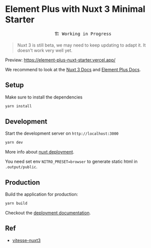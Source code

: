 # Element Plus with Nuxt 3 Minimal Starter

<pre align="center">
🏗 Working in Progress
</pre>

> Nuxt 3 is still beta, we may need to keep updating to adapt it.
> It doesn't work very well yet.

Preview: <https://element-plus-nuxt-starter.vercel.app/>

We recommend to look at the [Nuxt 3 Docs](https://v3.nuxtjs.org) and [Element Plus Docs](https://element-plus.org/).

## Setup

Make sure to install the dependencies

```bash
yarn install
```

## Development

Start the development server on `http://localhost:3000`

```bash
yarn dev
```

More info about [nuxt deployment](https://v3.nuxtjs.org/docs/deployment/presets).

You need set env `NITRO_PRESET=browser` to generate static html in `.output/public`.

## Production

Build the application for production:

```bash
yarn build
```

Checkout the [deployment documentation](https://v3.nuxtjs.org/docs/deployment).

## Ref

- [vitesse-nuxt3](https://github.com/antfu/vitesse-nuxt3)

